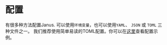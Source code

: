 # 配置

有很多种方法配置Janus. 可以使用`环境变量`，也可以使用`YAML`、 `JSON` 或 `TOML` 三种文件之一。
我们推荐使用简单易读的TOML配置。你可以在[这里](/janus.sample.toml)查看配置示例。
